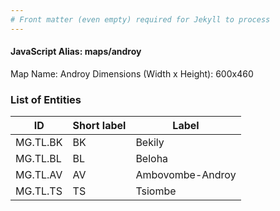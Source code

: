 ```yaml
---
# Front matter (even empty) required for Jekyll to process
---
```


#### JavaScript Alias: maps/androy

Map Name: Androy
Dimensions (Width x Height): 600x460

### List of Entities

| ID       | Short label | Label            |
| -------- | ----------- | ---------------- |
| MG.TL.BK | BK          | Bekily           |
| MG.TL.BL | BL          | Beloha           |
| MG.TL.AV | AV          | Ambovombe-Androy |
| MG.TL.TS | TS          | Tsiombe          |
